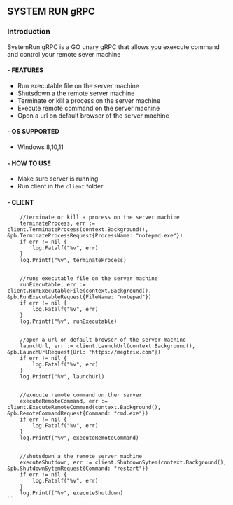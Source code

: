 ## SYSTEM RUN gRPC

### Introduction

SystemRun gRPC is a GO unary gRPC that allows you exexcute command and control your remote sever machine

#### - FEATURES
 - Run executable file on the server machine
 - Shutsdown a the remote server machine
 - Terminate or kill a process on the server machine
 - Execute remote command on the server machine
 - Open a url on default browser of the server machine

#### - OS SUPPORTED
 - Windows 8,10,11

#### - HOW TO USE
 - Make sure server is running
 - Run client in the ```client``` folder


#### - CLIENT
```
    //terminate or kill a process on the server machine
    terminateProcess, err := client.TerminateProcess(context.Background(), &pb.TerminateProcessRequest{ProcessName: "notepad.exe"})
    if err != nil {
        log.Fatalf("%v", err)
    }
    log.Printf("%v", terminateProcess)


	//runs executable file on the server machine
	runExecutable, err := client.RunExecutableFile(context.Background(), &pb.RunExecutableRequest{FileName: "notepad"})
	if err != nil {
		log.Fatalf("%v", err)
	}
	log.Printf("%v", runExecutable)


	//open a url on default browser of the server machine
	launchUrl, err := client.LaunchUrl(context.Background(), &pb.LaunchUrlRequest{Url: "https://megtrix.com"})
	if err != nil {
		log.Fatalf("%v", err)
	}
	log.Printf("%v", launchUrl)


    //execute remote command on ther server
	executeRemoteCommand, err := client.ExecuteRemoteCommand(context.Background(), &pb.RemoteCommandRequest{Command: "cmd.exe"})
	if err != nil {
		log.Fatalf("%v", err)
	}
	log.Printf("%v", executeRemoteCommand)


    //shutsdown a the remote server machine
	executeShutdown, err := client.ShutdownSytem(context.Background(), &pb.ShutdownSytemRequest{Command: "restart"})
	if err != nil {
		log.Fatalf("%v", err)
	}
	log.Printf("%v", executeShutdown)
``


